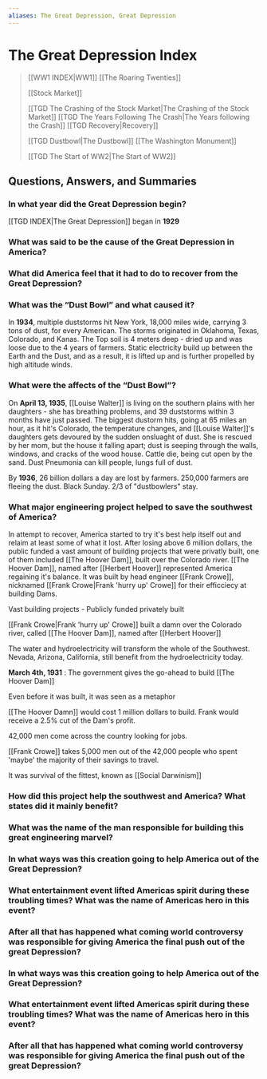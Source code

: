 ```yaml
---
aliases: The Great Depression, Great Depression
---
```

# The Great Depression Index

> [[WW1 INDEX|WW1]]
> [[The Roaring Twenties]]
>
> [[Stock Market]]
> 
> [[TGD The Crashing of the Stock Market|The Crashing of the Stock Market]]
> [[TGD The Years Following The Crash|The Years following the Crash]]
> [[TGD Recovery|Recovery]]
> 
> [[TGD Dustbowl|The Dustbowl]]
> [[The Washington Monument]]
> 
> [[TGD The Start of WW2|The Start of WW2]]
## Questions, Answers, and Summaries
### In what year did the Great Depression begin?
[[TGD INDEX|The Great Depression]] began in **1929** 
### What was said to be the cause of the Great Depression in America?

### What did America feel that it had to do to recover from the Great Depression?

### What was the “Dust Bowl” and what caused it?
In **1934**, multiple duststorms hit New York, 18,000 miles wide, carrying 3 tons of dust, for every American. The storms originated in Oklahoma, Texas, Colorado, and Kanas. The Top soil is 4 meters deep - dried up and was loose due to the 4 years of farmers. Static electricity build up between the Earth and the Dust, and as a result, it is lifted up and is further propelled by high altitude winds.
### What were the affects of the “Dust Bowl”?
On **April 13, 1935**, [[Louise Walter]] is living on the southern plains with her daughters - she has breathing problems, and 39 duststorms within 3 months have just passed. The biggest dustorm hits, going at 65 miles an hour, as it hit's Colorado, the temperature changes, and [[Louise Walter]]'s daughters gets devoured by the sudden onsluaght of dust. She is rescued by her mom, but the house it falling apart; dust is seeping through the walls, windows, and cracks of the wood house. Cattle die, being cut open by the sand. Dust Pneumonia can kill people, lungs full of dust.

By **1936**, 26 billion dollars a day are lost by farmers. 250,000 farmers are fleeing the dust. Black Sunday. 2/3 of "dustbowlers" stay.
### What major engineering project helped to save the southwest of America?
In attempt to recover, America started to try it's best help itself out and relaim at least some of what it lost. After losing above 6 million dollars, the public funded a vast amount of building projects that were privatly built, one of them included [[The Hoover Dam]], built over the Colorado river. [[The Hoover Dam]], named after [[Herbert Hoover]] represented America regaining it's balance. It was built by head engineer [[Frank Crowe]], nicknamed [[Frank Crowe|Frank 'hurry up' Crowe]] for their efficciecy at building Dams. 

Vast building projects - Publicly funded privately built

[[Frank Crowe|Frank 'hurry up' Crowe]] built a damn over the Colorado river, called [[The Hoover Dam]], named after [[Herbert Hoover]]

The water and hydroelectricity will transform the whole of the Southwest.
Nevada, Arizona, California, still benefit from the hydroelectricity today.

**March 4th, 1931** : The government gives the go-ahead to build [[The Hoover Dam]]

Even before it was built, it was seen as a metaphor

[[The Hoover Damn]] would cost 1 million dollars to build.
Frank would receive a 2.5% cut of the Dam's profit. 

42,000 men come across the country looking for jobs.

[[Frank Crowe]] takes 5,000 men out of the 42,000 people who spent 'maybe' the majority of their savings to travel.

It was survival of the fittest, known as [[Social Darwinism]]
### How did this project help the southwest and America? What states did it mainly benefit?

### What was the name of the man responsible for building this great engineering marvel?

### In what ways was this creation going to help America out of the Great Depression?

### What entertainment event lifted Americas spirit during these troubling times? What was the name of Americas hero in this event?

### After all that has happened what coming world controversy was responsible for giving America the final push out of the great Depression?

### In what ways was this creation going to help America out of the Great Depression?

### What entertainment event lifted Americas spirit during these troubling times? What was the name of Americas hero in this event?

### After all that has happened what coming world controversy was responsible for giving America the final push out of the great Depression?
